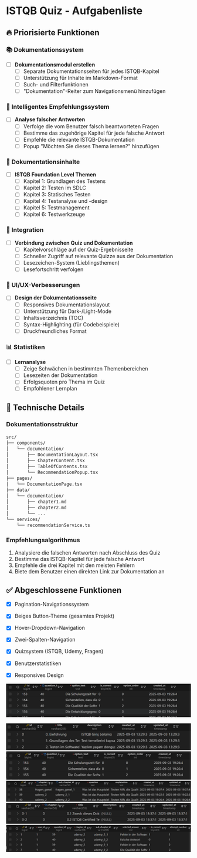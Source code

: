 # ISTQB Quiz - Aufgabenliste

## 🔥 Priorisierte Funktionen

### 📚 Dokumentationssystem

- [ ] **Dokumentationsmodul erstellen**
  - [ ] Separate Dokumentationsseiten für jedes ISTQB-Kapitel
  - [ ] Unterstützung für Inhalte im Markdown-Format
  - [ ] Such- und Filterfunktionen
  - [ ] "Dokumentation"-Reiter zum Navigationsmenü hinzufügen

### 🎯 Intelligentes Empfehlungssystem

- [ ] **Analyse falscher Antworten**
  - [ ] Verfolge die vom Benutzer falsch beantworteten Fragen
  - [ ] Bestimme das zugehörige Kapitel für jede falsche Antwort
  - [ ] Empfehle die relevante ISTQB-Dokumentation
  - [ ] Popup "Möchten Sie dieses Thema lernen?" hinzufügen

### 📖 Dokumentationsinhalte

- [ ] **ISTQB Foundation Level Themen**
  - [ ] Kapitel 1: Grundlagen des Testens
  - [ ] Kapitel 2: Testen im SDLC
  - [ ] Kapitel 3: Statisches Testen
  - [ ] Kapitel 4: Testanalyse und -design
  - [ ] Kapitel 5: Testmanagement
  - [ ] Kapitel 6: Testwerkzeuge

### 🔗 Integration

- [ ] **Verbindung zwischen Quiz und Dokumentation**
  - [ ] Kapitelvorschläge auf der Quiz-Ergebnisseite
  - [ ] Schneller Zugriff auf relevante Quizze aus der Dokumentation
  - [ ] Lesezeichen-System (Lieblingsthemen)
  - [ ] Lesefortschritt verfolgen

### 🎨 UI/UX-Verbesserungen

- [ ] **Design der Dokumentationsseite**
  - [ ] Responsives Dokumentationslayout
  - [ ] Unterstützung für Dark-/Light-Mode
  - [ ] Inhaltsverzeichnis (TOC)
  - [ ] Syntax-Highlighting (für Codebeispiele)
  - [ ] Druckfreundliches Format

### 📊 Statistiken

- [ ] **Lernanalyse**
  - [ ] Zeige Schwächen in bestimmten Themenbereichen
  - [ ] Lesezeiten der Dokumentation
  - [ ] Erfolgsquoten pro Thema im Quiz
  - [ ] Empfohlener Lernplan

## 🔧 Technische Details

### Dokumentationsstruktur

```
src/
├── components/
│   └── documentation/
│       ├── DocumentationLayout.tsx
│       ├── ChapterContent.tsx
│       ├── TableOfContents.tsx
│       └── RecommendationPopup.tsx
├── pages/
│   └── DocumentationPage.tsx
├── data/
│   └── documentation/
│       ├── chapter1.md
│       ├── chapter2.md
│       └── ...
└── services/
    └── recommendationService.ts
```

### Empfehlungsalgorithmus

1. Analysiere die falschen Antworten nach Abschluss des Quiz
2. Bestimme das ISTQB-Kapitel für jede falsche Antwort
3. Empfehle die drei Kapitel mit den meisten Fehlern
4. Biete dem Benutzer einen direkten Link zur Dokumentation an

## ✅ Abgeschlossene Funktionen

- [x] Pagination-Navigationssystem
- [x] Beiges Button-Theme (gesamtes Projekt)
- [x] Hover-Dropdown-Navigation
- [x] Zwei-Spalten-Navigation
- [x] Quizsystem (ISTQB, Udemy, Fragen)
- [x] Benutzerstatistiken
- [x] Responsives Design


![alt text](image.png)

![alt text](image-1.png)
![alt text](image-2.png)
![alt text](image-3.png)
![alt text](image-4.png)
![alt text](image-5.png)